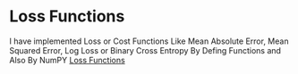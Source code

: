 # Loss Functions
I have implemented Loss or Cost Functions Like Mean Absolute Error, Mean Squared Error, Log Loss or Binary Cross Entropy By Defing Functions and Also By NumPY
[Loss Functions](https://colab.research.google.com/drive/1ARqduGZDiMkfeuX6Z9YIg-ku3NZ9Alms#scrollTo=sZ4AiEIXQE7-)

